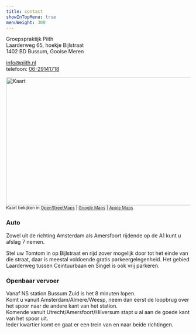 ```yaml
---
title: contact
showInTopMenu: true
menuWeight: 300
---
```


Groepspraktijk Piith\
Laarderweg 65, hoekje Bijlstraat\
1402 BD Bussum, Gooise Meren

[info@piith.nl](mailto:info@piith.nl)\
telefoon: <a href="tel:+31629141718">06-29141718</a>

<img alt="Kaart" width="745" height="350" src="/map.png" />\
<small>Kaart bekijken in <a href="https://osm.org/go/0E6ZtM4W-?m=">OpenStreetMaps</a> | <a href="https://goo.gl/maps/a5KTvrL99Wq8Sofv5">Google Maps</a> | <a href="https://maps.apple.com/?address=Laarderweg%2065,%201402%20BD%20Bussum,%20Netherlands&ll=52.269240,5.167380&q=Laarderweg%2065&_ext=EiYpdni+RuMhSkAxMjL3luGjFEA59E3kogkjSkBB+tZYvOmyFEBQBA%3D%3D">Apple Maps</a></small>

### Auto

Zowel uit de richting Amsterdam als Amersfoort rijdende op de A1 kunt u afslag 7 nemen.

Stel uw Tomtom in op Bijlstraat en rijd zover mogelijk door tot het einde van die straat, daar is meestal voldoende gratis parkeergelegenheid. Het gebied Laarderweg tussen Ceintuurbaan en Singel is ook vrij parkeren.

### Openbaar vervoer

Vanaf NS station Bussum Zuid is het 8 minuten lopen.\
Komt u vanuit Amsterdam/Almere/Weesp, neem dan eerst de loopbrug over het spoor naar de andere kant van het station.\
Komende vanuit Utrecht/Amersfoort/Hilversum stapt u al aan de goede kant van het spoor uit.\
Ieder kwartier komt en gaat er een trein van en naar beide richtingen.
